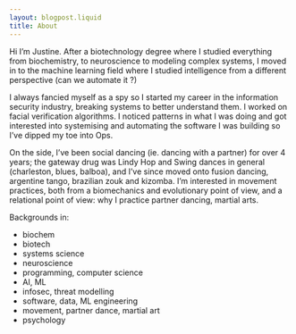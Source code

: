 ```yaml
---
layout: blogpost.liquid
title: About
---
```


Hi I’m Justine. After a biotechnology degree where I studied everything from biochemistry, to neuroscience to modeling complex systems, I moved in to the machine learning field where I studied intelligence from a different perspective (can we automate it ?)

I always fancied myself as a spy so I started my career in the information security industry, breaking systems to better understand them. I worked on facial verification algorithms. I noticed patterns in what I was doing and got interested into systemising and automating the software I was building so I’ve dipped my toe into Ops.

On the side, I’ve been social dancing (ie. dancing with a partner) for over 4 years; the gateway drug was Lindy Hop and Swing dances in general (charleston, blues, balboa), and I’ve since moved onto fusion dancing, argentine tango, brazilian zouk and kizomba. I’m interested in movement practices, both from a biomechanics and evolutionary point of view, and a relational point of view: why I practice partner dancing, martial arts.

Backgrounds in:
- biochem
- biotech
- systems science
- neuroscience
- programming, computer science
- AI, ML
- infosec, threat modelling
- software, data, ML engineering
- movement, partner dance, martial art
- psychology
